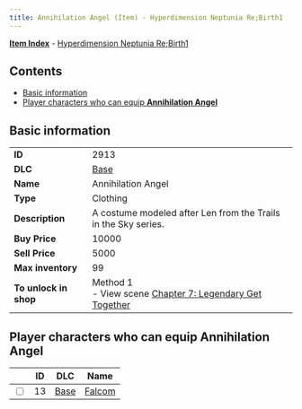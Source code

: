 ```yaml
---
title: Annihilation Angel (Item) - Hyperdimension Neptunia Re;Birth1
---
```


[**Item Index**](/neptunia/rb1/item/index.html) - [Hyperdimension Neptunia Re;Birth1](/neptunia/rb1)

## Contents

- [Basic information](#basic-information)
- [Player characters who can equip **Annihilation Angel**](#player-characters-who-can-equip-annihilation-angel)

## Basic information

|   |   |
| -- | -- |
| **ID** | 2913 |
| **DLC** | [Base](/neptunia/rb1/dlc/1-base.html) |
| **Name** | Annihilation Angel |
| **Type** | Clothing |
| **Description** | A costume modeled after Len from the Trails in the Sky series. |
| **Buy Price** | 10000 |
| **Sell Price** | 5000 |
| **Max inventory** | 99 |
| **To unlock in shop** | Method 1<br />- View scene [Chapter 7: Legendary Get Together](/neptunia/rb1/scene/1-726-chapter-7-legendary-get-together.html) |


## Player characters who can equip **Annihilation Angel**

|    | ID | DLC | Name |
| -- | -- | --- | ---- |
| <input type="checkbox" id="rb1-player-1-13" class="trackbox" /> | 13 | [Base](/neptunia/rb1/dlc/1-base.html) | [Falcom](/neptunia/rb1/player/1-13-falcom.html) |
